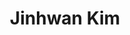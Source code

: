 ---
# Display name
title: Jinhwan Kim

# Is this the primary user of the site?
superuser: false # true or false

# Role/position
role: Zarathu Co. Ltd

social:
- icon: linkedin
  icon_pack: fab
  link: https://www.linkedin.com/in/jinhwan-kim/

# Highlight the author in author lists? (true/false)
highlight_name: false

# Organizational groups that you belong to (for People widget)
#   Set this to `[]` or comment out if you are not using People widget.
user_groups:
- APAC Organising Committee
---
